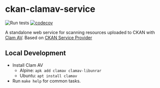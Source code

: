# ckan-clamav-service

![Run tests](https://github.com/okfn/ckan-clamav-service/workflows/Run%20tests/badge.svg?branch=main)
[![codecov](https://codecov.io/gh/okfn/ckan-clamav-service/branch/main/graph/badge.svg?token=9r8Dtmd8RF)](https://codecov.io/gh/okfn/ckan-clamav-service)

A standalone web service for scanning resources uploaded to CKAN with [Clam AV](https://www.clamav.net/). Based on [CKAN Service Provider](https://github.com/ckan/ckan-service-provider)

## Local Development

* Install Clam AV
  * Alpine: `apk add clamav clamav-libunrar`
  * Ubuntu: `apt install clamav`
* Run `make help` for common tasks.
